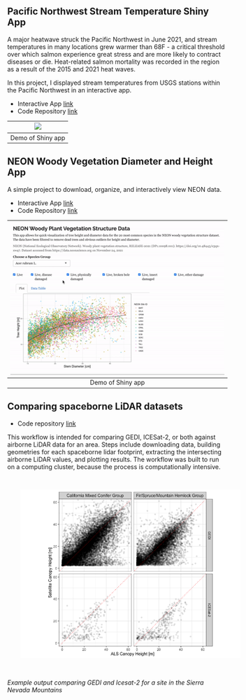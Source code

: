 ## Pacific Northwest Stream Temperature Shiny App

A major heatwave struck the Pacific Northwest in June 2021, and stream temperatures in many locations grew warmer than 68F - a critical threshold over which salmon experience great stress and are more likely to contract diseases or die. Heat-related salmon mortality was recorded in the region as a result of the 2015 and 2021 heat waves. 

In this project, I displayed stream temperatures from USGS stations within the Pacific Northwest in an interactive app. 

- Interactive App [link](https://laurapuckett.shinyapps.io/Pacific_NW_Stream_Temperature_during_2021_Heatwave/)
- Code Repository [link](https://github.com/Laura-Puckett/Stream_Temperature)


| ![](https://github.com/Laura-Puckett/Stream_Temperature/blob/main/screenshots/Screen%20Recording.gif) | 
|:--:| 
| Demo of Shiny app|


## NEON Woody Vegetation Diameter and Height App

A simple project to download, organize, and interactively view NEON data. 

- Interactive App [link](https://laurapuckett.shinyapps.io/NEON_Woody_Plant_Veg_Structure_Vis/)
- Code Repository [link](https://github.com/Laura-Puckett/NEON_woody_data_visualization)


| ![](https://github.com/Laura-Puckett/NEON_woody_data_visualization/blob/main/app_demo.gif) | 
|:--:| 
| Demo of Shiny app|




## Comparing spaceborne LiDAR datasets 
- Code repository [link](https://github.com/Laura-Puckett/lidar_comparisons)

This workflow is intended for comparing GEDI, ICESat-2, or both against airborne LiDAR data for an area. Steps include downloading data, building geometries    for each spaceborne lidar footprint, extracting the intersecting airborne LiDAR values, and plotting results.  The workflow was built to run on a computing cluster, because the process is computationally intensive.
  
<img src="https://github.com/Laura-Puckett/lidar_comparisons/blob/main/gedi_icesat2_als_comparison.png" width="600px" style="padding: 30px"/>

*Example output comparing GEDI and Icesat-2 for a site in the Sierra Nevada Mountains* 
